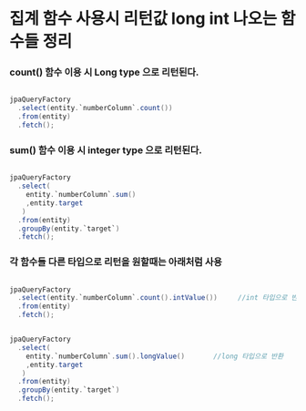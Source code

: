 # 집계 함수 사용시 리턴값 long int 나오는 함수들 정리

### count() 함수 이용 시 Long type 으로 리턴된다.
```java 

jpaQueryFactory
  .select(entity.`numberColumn`.count())
  .from(entity)
  .fetch();
```


### sum() 함수 이용 시 integer type 으로 리턴된다.
```java 

jpaQueryFactory
  .select(
    entity.`numberColumn`.sum()
    ,entity.target
   )
  .from(entity)
  .groupBy(entity.`target`)
  .fetch();
```

### 각 함수들 다른 타입으로 리턴을 원할때는 아래처럼 사용
```java

jpaQueryFactory
  .select(entity.`numberColumn`.count().intValue())     //int 타입으로 반환
  .from(entity)
  .fetch();


jpaQueryFactory
  .select(
    entity.`numberColumn`.sum().longValue()       //long 타입으로 반환
    ,entity.target
   )
  .from(entity)
  .groupBy(entity.`target`)
  .fetch();
```



